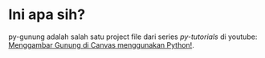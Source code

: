 # Ini apa sih?
py-gunung adalah salah satu project file dari series *py-tutorials* di youtube: [Menggambar Gunung di Canvas menggunakan Python!](https://www.youtube.com/watch?v=j-1s5oCPeOE).
